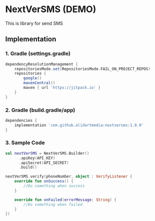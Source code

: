 # NextVerSMS (DEMO)
This is library for send SMS

## Implementation
### 1. Gradle (settings.gradle)

```groovy
dependencyResolutionManagement {
    repositoriesMode.set(RepositoriesMode.FAIL_ON_PROJECT_REPOS)
    repositories {
        google()
        mavenCentral()
        maven { url 'https://jitpack.io' }
    }
}
```

### 2. Gradle (build.gradle/app)

```groovy
dependencies {
    implementation 'com.github.alidartmedia:nextversms:1.0.0'
}
```

### 3. Sample Code

```kotlin
val nextVerSMS = NextVerSMS.Builder()
      .apiKey(API_KEY)
      .apiSecret(API_SECRET)
      .build()
```

```kotlin
nextVerSMS.verify(phoneNumber, object : VerifyListener {
    override fun onSuccess() {
        //Do something when success
    }

    override fun onFailed(errorMessage: String) {
        //Do something when failed
    }
})
```
